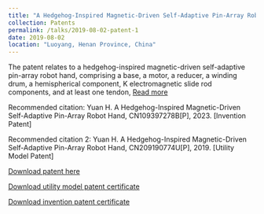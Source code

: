 ```yaml
---
title: "A Hedgehog-Inspired Magnetic-Driven Self-Adaptive Pin-Array Robot Hand(CN)"
collection: Patents
permalink: /talks/2019-08-02-patent-1
date: 2019-08-02
location: "Luoyang, Henan Province, China"
---
```


The patent relates to a hedgehog-inspired magnetic-driven self-adaptive pin-array robot hand, comprising a base, a motor, a reducer, a winding drum, a hemispherical component, K electromagnetic slide rod components, and at least one tendon, [Read more](https://xueshu.baidu.com/usercenter/paper/show?paperid=11760eu0bf1400b0g83b0xv01y731279&site=xueshu_se&hitarticle=1)

Recommended citation: Yuan H. A Hedgehog-Inspired Magnetic-Driven Self-Adaptive Pin-Array Robot Hand, CN109397278B[P], 2023. [Invention Patent]

Recommended citation 2: Yuan H. A Hedgehog-Inspired Magnetic-Driven Self-Adaptive Pin-Array Robot Hand, CN209190774U[P], 2019. [Utility Model Patent]

[Download patent here](https://github.com/EnderHangYuan/EnderHangYuan.github.io/blob/master/_talks/A%20Hedgehog-Inspired%20Magnetic-Driven%20Self-Adaptive%20Pin-Array%20Robot%20Hand.pdf)

[Download utility model patent certificate](https://github.com/EnderHangYuan/EnderHangYuan.github.io/blob/master/_talks/2019-08-02-A%20Hedgehog-Inspired%20Magnetic-Driven%20Self-Adaptive%20Pin-Array%20Robot%20Hand.pdf)

[Download invention patent certificate](https://github.com/EnderHangYuan/EnderHangYuan.github.io/blob/master/_talks/2019-08-02-A%20Hedgehog-Inspired%20Magnetic-Driven%20Self-Adaptive%20Pin-Array%20Robot%20Hand-patent.pdf)
